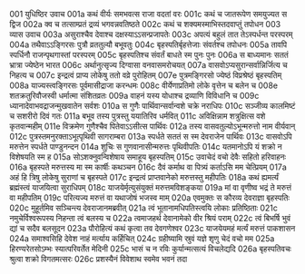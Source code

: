 001	युधिष्ठिर उवाच
001a	कथं वीर्यः समभवत्स राजा वदतां वरः
001c	कथं च जातरूपेण समयुज्यत स द्विज
002a	क्व च तत्साम्प्रतं द्रव्यं भगवन्नवतिष्ठते
002c	कथं च शक्यमस्माभिस्तदवाप्तुं तपोधन
003	व्यास उवाच
003a	असुराश्चैव देवाश्च दक्षस्याऽऽसन्प्रजापतेः
003c	अपत्यं बहुलं तात तेऽस्पर्धन्त परस्परम्
004a	तथैवाऽऽङ्गिरसः पुत्रौ व्रततुल्यौ बभूवतुः
004c	बृहस्पतिर्बृहत्तेजाः संवर्तश्च तपोधनः
005a	तावपि स्पर्धिनौ राजन्पृथगास्तां परस्परम्
005c	बृहस्पतिश्च संवर्तं बाधते स्म पुनः पुनः
006a	स बाध्यमानः सततं भ्रात्रा ज्येष्ठेन भारत
006c	अर्थानुत्सृज्य दिग्वासा वनवासमरोचयत्
007a	वासवोऽप्यसुरान्सर्वान्निर्जित्य च निहत्य च
007c	इन्द्रत्वं प्राप्य लोकेषु ततो वव्रे पुरोहितम्
007e	पुत्रमङ्गिरसो ज्येष्ठं विप्रश्रेष्ठं बृहस्पतिम्
008a	याज्यस्त्वङ्गिरसः पूर्वमासीद्राजा करन्धमः
008c	वीर्येणाप्रतिमो लोके वृत्तेन च बलेन च
008e	शतक्रतुरिवौजस्वी धर्मात्मा संशितव्रतः
009a	वाहनं यस्य योधाश्च द्रव्याणि विविधानि च
009c	ध्यानादेवाभवद्राजन्मुखवातेन सर्वशः
010a	स गुणैः पार्थिवान्सर्वान्वशे चक्रे नराधिपः
010c	सञ्जीव्य कालमिष्टं च सशरीरो दिवं गतः
011a	बभूव तस्य पुत्रस्तु ययातिरिव धर्मवित्
011c	अविक्षिन्नाम शत्रुक्षित्स वशे कृतवान्महीम्
011e	विक्रमेण गुणैश्चैव पितेवाऽऽसीत्स पार्थिवः
012a	तस्य वासवतुल्योऽभून्मरुत्तो नाम वीर्यवान्
012c	पुत्रस्तमनुरक्ताऽभूत्पृथिवी सागराम्बरा
013a	स्पर्धते सततं स स्म देवराजेन पार्थिवः
013c	वासवोऽपि मरुत्तेन स्पर्धते पाण्डुनन्दन
014a	शुचिः स गुणवानासीन्मरुत्तः पृथिवीपतिः
014c	यतमानोऽपि यं शक्रो न विशेषयति स्म ह
015a	सोऽशक्नुवन्विशेषाय समाहूय बृहस्पतिम्
015c	उवाचेदं वचो देवैः सहितो हरिवाहनः
016a	बृहस्पते मरुत्तस्य मा स्म कार्षीः कथञ्चन
016c	दैवं कर्माथ वा पित्र्यं कर्ताऽसि मम चेत्प्रियम्
017a	अहं हि त्रिषु लोकेषु सुराणां च बृहस्पते
017c	इन्द्रत्वं प्राप्तवानेको मरुत्तस्तु महीपतिः
018a	कथं ह्यमर्त्यं ब्रह्मंस्त्वं याजयित्वा सुराधिपम्
018c	याजयेर्मृत्युसंयुक्तं मरुत्तमविशङ्कया
019a	मां वा वृणीष्व भद्रं ते मरुत्तं वा महीपतिम्
019c	परित्यज्य मरुत्तं वा यथाजोषं भजस्व माम्
020a	एवमुक्तः स कौरव्य देवराज्ञा बृहस्पतिः
020c	मुहूर्तमिव सञ्चिन्त्य देवराजानमब्रवीत्
021a	त्वं भूतानामधिपतिस्त्वयि लोकाः प्रतिष्ठिताः
021c	नमुचेर्विश्वरूपस्य निहन्ता त्वं बलस्य च
022a	त्वमाजहर्थ देवानामेको वीर श्रियं पराम्
022c	त्वं बिभर्षि भुवं द्यां च सदैव बलसूदन
023a	पौरोहित्यं कथं कृत्वा तव देवगणेश्वर
023c	याजयेयमहं मर्त्यं मरुत्तं पाकशासन
024a	समाश्वसिहि देवेश नाहं मर्त्याय कर्हिचित्
024c	ग्रहीष्यामि स्रुवं यज्ञे शृणु चेदं वचो मम
025a	हिरण्यरेतसोऽम्भः स्यात्परिवर्तेत मेदिनी
025c	भासं च न रविः कुर्यान्मत्सत्यं विचलेद्यदि
026a	बृहस्पतिवचः श्रुत्वा शक्रो विगतमत्सरः
026c	प्रशस्यैनं विवेशाथ स्वमेव भवनं तदा
